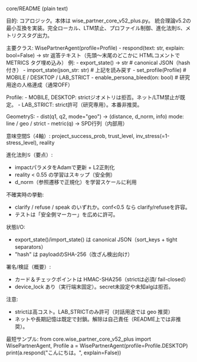 core/README (plain text)

目的:
  コアロジック。本体は wise_partner_core_v52_plus.py。
  統合理論v5.2の最小互換を実装。完全ローカル、LTM禁止、プロファイル制御、進化法則𝒢、メトリクスタグ出力。

主要クラス:
  WisePartnerAgent(profile=Profile)
    - respond(text: str, explain: bool=False) -> str
      返答テキスト（先頭〜末尾のどこかに HTMLコメントで METRICS タグ埋め込み）
      例: <!--METRICS success=0.55 trust=0.60 stress=0.45 reality=0.70-->
    - export_state() -> str          # canonical JSON（hash付き）
    - import_state(json_str: str)    # 上記を読み戻す
    - set_profile(Profile)           # MOBILE / DESKTOP / LAB_STRICT
    - enable_persona_bleed(on: bool) # 研究用途の人格連成（通常OFF）

  Profile:
    - MOBILE, DESKTOP: strictジオメトリは拒否。ネット/LTM禁止が既定。
    - LAB_STRICT: strict許可（研究専用）。本番非推奨。

  GeometryS:
    - dist(q1, q2, mode="geo") -> (distance, d_norm, info)
      mode: line / geo / strict
    - metric(q) -> SPD行列（内部用）

意味空間S（4軸）:
  project_success_prob, trust_level, inv_stress(=1-stress_level), reality

進化法則𝒢（要点）:
  - impactパラメタをAdamで更新 + L2正則化
  - reality < 0.55 の学習はスキップ（安全側）
  - d_norm（参照遷移で正規化）を学習スケールに利用

不確実時の挙動:
  - clarify / refuse / speak のいずれか。conf<0.5 なら clarify/refuseを許容。
  - テストは「安全側マーカー」を広めに許可。

状態I/O:
  - export_state()/import_state() は canonical JSON（sort_keys + tight separators）
  - "hash" は payloadのSHA-256（改ざん検出向け）

署名/検証（概要）:
  - カード＆チェックポイントは HMAC-SHA256（strictは必須/ fail-closed）
  - device_lock あり（実行端末固定）。secret未設定や未知algは拒否。

注意:
  - strictは高コスト。LAB_STRICTのみ許可（対話用途では geo 推奨）
  - ネットや長期記憶は既定で封鎖。解除は自己責任（README上では非推奨）。

最短サンプル:
  from core.wise_partner_core_v52_plus import WisePartnerAgent, Profile
  a = WisePartnerAgent(profile=Profile.DESKTOP)
  print(a.respond("こんにちは。", explain=False))
